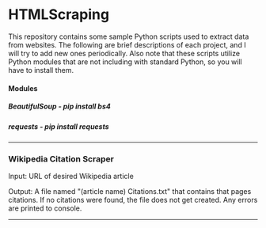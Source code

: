# HTMLScraping
This repository contains some sample Python scripts used to 
extract data from websites. The following are brief descriptions of 
each project, and I will try to add new ones periodically.
Also note that these scripts utilize Python modules that are not
including with standard Python, so you will have to install them.
#### Modules
##### BeautifulSoup - pip install bs4
##### requests - pip install requests

---
### Wikipedia Citation Scraper
Input: URL of desired Wikipedia article

Output: A file named "(article name) Citations.txt" that contains
that pages citations. If no citations were found, the file does not 
get created. Any errors are printed to console. 

---

